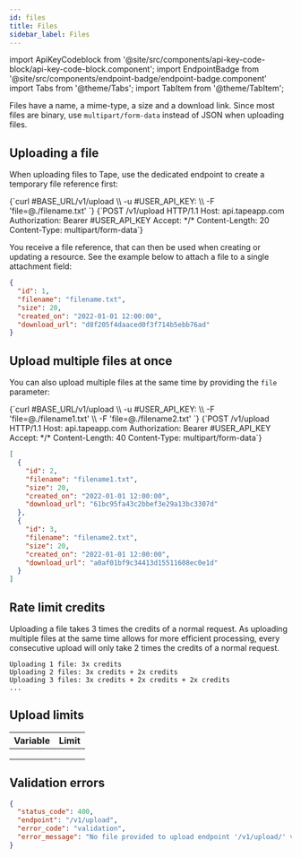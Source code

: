 ```yaml
---
id: files
title: Files
sidebar_label: Files
---
```


import ApiKeyCodeblock from '@site/src/components/api-key-code-block/api-key-code-block.component';
import EndpointBadge from '@site/src/components/endpoint-badge/endpoint-badge.component'
import Tabs from '@theme/Tabs';
import TabItem from '@theme/TabItem';

Files have a name, a mime-type, a size and a download link.
Since most files are binary, use `multipart/form-data` instead of JSON when uploading files.

## Uploading a file

<EndpointBadge method="POST" url="https://api.tapeapp.com/v1/upload" />

When uploading files to Tape, use the dedicated endpoint to create a temporary file reference first:

<Tabs>
<TabItem value="curl" label="cURL">
<ApiKeyCodeblock language="shell">
{`curl #BASE_URL/v1/upload \\
  -u #USER_API_KEY: \\
  -F 'file=@./filename.txt'
`}
</ApiKeyCodeblock>
</TabItem>

<TabItem value="http" label="HTTP">
<ApiKeyCodeblock language="http">
{`POST /v1/upload HTTP/1.1
Host: api.tapeapp.com
Authorization: Bearer #USER_API_KEY
Accept: */*
Content-Length: 20
Content-Type: multipart/form-data`}
</ApiKeyCodeblock>
</TabItem>
</Tabs>

You receive a file reference, that can then be used when creating or updating a resource. See the example below to attach a file to a single attachment field:

```json
{
  "id": 1,
  "filename": "filename.txt",
  "size": 20,
  "created_on": "2022-01-01 12:00:00",
  "download_url": "d8f205f4daaced0f3f714b5ebb76ad"
}
```

## Upload multiple files at once

<EndpointBadge method="POST" url="https://api.tapeapp.com/v1/upload" />

You can also upload multiple files at the same time by providing the `file` parameter:

<Tabs>
<TabItem value="curl" label="cURL">
<ApiKeyCodeblock language="shell">
{`curl #BASE_URL/v1/upload \\
  -u #USER_API_KEY: \\
  -F 'file=@./filename1.txt' \\
  -F 'file=@./filename2.txt'
`}
</ApiKeyCodeblock>
</TabItem>

<TabItem value="http" label="HTTP">
<ApiKeyCodeblock language="http">
{`POST /v1/upload HTTP/1.1
Host: api.tapeapp.com
Authorization: Bearer #USER_API_KEY
Accept: */*
Content-Length: 40
Content-Type: multipart/form-data`}
</ApiKeyCodeblock>
</TabItem>
</Tabs>

```json
[
  {
    "id": 2,
    "filename": "filename1.txt",
    "size": 20,
    "created_on": "2022-01-01 12:00:00",
    "download_url": "61bc95fa43c2bbef3e29a13bc3307d"
  },
  {
    "id": 3,
    "filename": "filename2.txt",
    "size": 20,
    "created_on": "2022-01-01 12:00:00",
    "download_url": "a0af01bf9c34413d15511608ec0e1d"
  }
]
```

## Rate limit credits

Uploading a file takes 3 times the credits of a normal request. As uploading multiple files at the same time allows for more efficient processing, every consecutive upload will only take 2 times the credits of a normal request.

```
Uploading 1 file: 3x credits
Uploading 2 files: 3x credits + 2x credits
Uploading 3 files: 3x credits + 2x credits + 2x credits
...
```

## Upload limits

| Variable | Limit |
| :------- | :---- |
|          |       |
|          |       |
|          |       |

## Validation errors

```json title="No file provided validation error"
{
  "status_code": 400,
  "endpoint": "/v1/upload",
  "error_code": "validation",
  "error_message": "No file provided to upload endpoint '/v1/upload/' via multipart/form-data name: 'file'"
}
```
